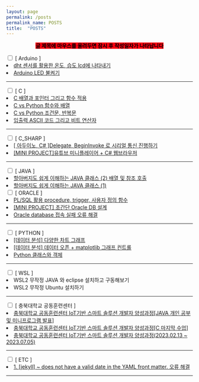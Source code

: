 ```yaml
---
layout: page
permalink: /posts
permalink_name: POSTS
title:  "POSTS"
---
```

<!-- #b85c00 -->
<p style="text-align:center;"><span style="font-weight:bold; background-color:#ff0010; color:#000000">글 제목에 마우스를 올려두면 잠시 후 작성일자가 나타납니다</span></p>

<!-- **[ ARDUINO ]**

---
<b><a class="post_link" href="/arduino/2" title="2023.03.20 작성">2. dht 센서를 활용한 온도, 습도 lcd에 나타내기</a>
<a class="post_link" href="/arduino/1" title="2023.03.15 작성">1. Arduino LED 불켜기</a></b>

**[ C ]**

---
<b><a class="post_link" href="/C/4" title="2023.02.27 작성">4. C 배열과 포인터 그리고 함수 적용</a>
<a class="post_link" href="/C/3" title="2023.02.23 작성">3. C vs Python 함수와 배열</a>
<a class="post_link" href="/C/2" title="2023.02.22 작성">2. C vs Python 조건문, 반복문</a>
<a class="post_link" href="/C/1" title="2023.02.20 작성">1. 입출력 ASCII 코드 그리고 비트 연산자</a></b>

**[ C_SHARP ]**

---
<b><a class="post_link" href="/csharp/1" title="2023.03.23 작성">1. [MINI PROJECT]유튜브 미니플레이어 + C# 웹브라우저</a></b>

**[ ORACLE ]**

---
<b><a class="post_link" href="/oracle/3" title="2023.03.23 작성">3. PL/SQL 활용 procedure, trigger, 사용자 정의 함수</a>
<a class="post_link" href="/oracle/2" title="2023.03.21 작성">2. [MINI PROJECT] 초간단 Oracle DB 설계</a>
<a class="post_link" href="/oracle/1" title="2023.03.19 작성">1. Oracle database 접속 실패 오류 해결</a></b>

**[ PYTHON ]**

---
<b><a class="post_link" href="/python/1" title="2023.03.12 작성">1. Python 클래스와 객체</a></b>

**[ 충북대학교 공동훈련센터 ]**

---
<b><a class="post_link" href="/chungbuk_univ/2" title="2023.03.05 작성">2. 충북대학교 공동훈련센터 IoT기반 스마트 솔루션 개발자 양성과정[C 마지막 수업]</a>
<a class="post_link" href="/chungbuk_univ/1" title="2023.03.02 작성">1. 충북대학교 공동훈련센터 IoT기반 스마트 솔루션 개발자 양성과정(2023.02.13 ~ 2023.07.05)</a></b>


**[ ETC ]**

---
<b><a class="post_link" href="/etc/1" title="2023.03.25 작성">1. [jekyll] ~ does not have a valid date in the YAML front matter. 오류 해결</a></b> -->


<div class="accordion">
    <input type="checkbox" id="menu01">
    <label for="menu01">[ Arduino ]</label>
    <div>
        <li><a href="/arduino/2" title="2023.03.20 작성">dht 센서를 활용한 온도, 습도 lcd에 나타내기</a></li>
        <li><a href="/arduino/1" title="2023.03.15 작성">Arduino LED 불켜기</a></li>
        <hr>
    </div>
    <input type="checkbox" id="menu02">
    <label for="menu02">[ C ]<em></em></label>
    <div>
        <li><a href="/c/4" title="2023.02.27 작성">C 배열과 포인터 그리고 함수 적용</a></li>
        <li><a href="/c/3" title="2023.02.23 작성">C vs Python 함수와 배열</a></li>
        <li><a href="/c/2" title="2023.02.22 작성">C vs Python 조건문, 반복문</a></li>
        <li><a href="/c/1" title="2023.02.20 작성">입출력 ASCII 코드 그리고 비트 연산자</a></li>
        <hr>
    </div>
    <input type="checkbox" id="menu03">
    <label for="menu03">[ C_SHARP ]<em></em></label>
    <div>
        <li><a href="/csharp/2" title="2023.03.29 작성">[ 아두이노, C# ]Delegate, BeginInvoke 로 시리얼 통신 진행하기</a></li>
        <li><a href="/csharp/1" title="2023.03.23 작성">[MINI PROJECT]유튜브 미니플레이어 + C# 웹브라우저</a></li>
        <hr>
    </div>
    <input type="checkbox" id="menu04">
    <label for="menu04">[ JAVA ]<em></em></label>
    <div>
        <li><a href="/java/2" title="2023.04.06 작성">할아버지도 쉽게 이해하는 JAVA 클래스 (2) 배열 및 참조 호출</a></li>
        <li><a href="/java/1" title="2023.04.04 작성">할아버지도 쉽게 이해하는 JAVA 클래스 (1)</a></li>
    </div>
    <input type="checkbox" id="menu05">
    <label for="menu05">[ ORACLE ]<em></em></label>
    <div>
        <li><a href="/oracle/3" title="2023.03.23 작성">PL/SQL 활용 procedure, trigger, 사용자 정의 함수</a></li>
        <li><a href="/oracle/2" title="2023.03.21 작성">[MINI PROJECT] 초간단 Oracle DB 설계</a></li>
        <li><a href="/oracle/1" title="2023.03.19 작성">Oracle database 접속 실패 오류 해결</a></li>
        <hr>
    </div>
    <input type="checkbox" id="menu06">
    <label for="menu06">[ PYTHON ]<em></em></label>
    <div>
        <li><a href="/python/3" title="2023.04.24 작성">[데이터 분석] 다양한 차트 그래프</a></li>
        <li><a href="/python/2" title="2023.04.24 작성">[데이터 분석] 데이터 오픈 + matplotlib 그래프 컨트롤</a></li>
        <li><a href="/python/1" title="2023.03.12 작성">Python 클래스와 객체</a></li>
        <hr>
    </div>
    <input type="checkbox" id="menu07">
    <label for="menu07">[ WSL ]<em></em></label>
    <div>
        <li><a>WSL2 무작정 JAVA 와 eclipse 설치하고 구동해보기</a></li>
        <li><a>WSL2 무작정 Ubuntu 설치하기</a></li>
        <hr>
    </div>
    <input type="checkbox" id="menu08">
    <label for="menu08">[ 충북대학교 공동훈련센터 ]<em></em></label>
    <div>
        <li><a href="/chungbuk_univ/3" title="2023.04.23 작성">충북대학교 공동훈련센터 IoT기반 스마트 솔루션 개발자 양성과정[JAVA 개인 공부 및 미니프로그램 발표]</a></li>
        <li><a href="/chungbuk_univ/2" title="2023.03.05 작성">충북대학교 공동훈련센터 IoT기반 스마트 솔루션 개발자 양성과정[C 마지막 수업]</a></li>
        <li><a href="/chungbuk_univ/1" title="2023.03.02 작성">충북대학교 공동훈련센터 IoT기반 스마트 솔루션 개발자 양성과정(2023.02.13 ~ 2023.07.05)</a></li>
        <hr>
    </div>
    <input type="checkbox" id="menu09">
    <label for="menu09">[ ETC ]<em></em></label>
    <div>
        <li><a href="/etc/1" title="2023.03.25 작성">1. [jekyll] ~ does not have a valid date in the YAML front matter. 오류 해결</a></li>
        <hr>
    </div>
</div>
